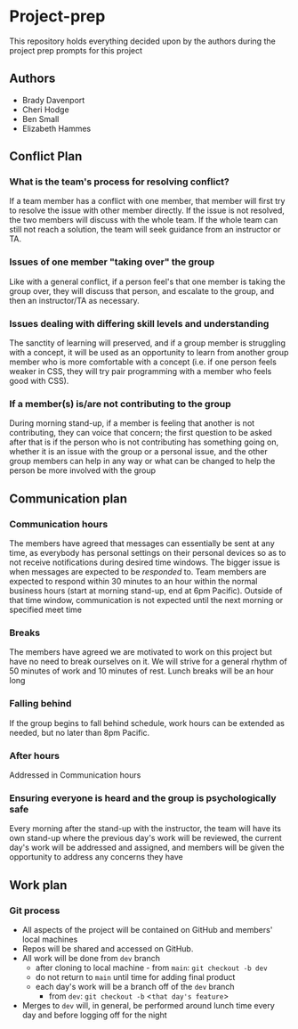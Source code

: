 # Project-prep

This repository holds everything decided upon by the authors during the project prep prompts for this project

## Authors

* Brady Davenport
* Cheri Hodge
* Ben Small
* Elizabeth Hammes

## Conflict Plan

### What is the team's process for resolving conflict?

If a team member has a conflict with one member, that member will first try to resolve the issue with other member directly.  If the issue is not resolved, the two members will discuss with the whole team.  If the whole team can still not reach a solution, the team will seek guidance from an instructor or TA.

### Issues of one member "taking over" the group

Like with a general conflict, if a person feel's that one member is taking the group over, they will discuss that person, and escalate to the group, and then an instructor/TA as necessary.

### Issues dealing with differing skill levels and understanding

The sanctity of learning will preserved, and if a group member is struggling with a concept, it will be used as an opportunity to learn from another group member who is more comfortable with a concept (i.e. if one person feels weaker in CSS, they will try pair programming with a member who feels good with CSS).

### If a member(s) is/are not contributing to the group

During morning stand-up, if a member is feeling that another is not contributing, they can voice that concern; the first question to be asked after that is if the person who is not contributing has something going on, whether it is an issue with the group or a personal issue, and the other group members can help in any way or what can be changed to help the person be more involved with the group

## Communication plan

### Communication hours

The members have agreed that messages can essentially be sent at any time, as everybody has personal settings on their personal devices so as to not receive notifications during desired time windows.  The bigger issue is when messages are expected to be *responded* to.  Team members are expected to respond within 30 minutes to an hour within the normal business hours (start at morning stand-up, end at 6pm Pacific). Outside of that time window, communication is not expected until the next morning or specified meet time

### Breaks

The members have agreed we are motivated to work on this project but have no need to break ourselves on it.  We will strive for a general rhythm of 50 minutes of work and 10 minutes of rest.  Lunch breaks will be an hour long

### Falling behind

If the group begins to fall behind schedule, work hours can be extended as needed, but no later than 8pm Pacific.

### After hours

Addressed in Communication hours

### Ensuring everyone is heard and the group is psychologically safe

Every morning after the stand-up with the instructor, the team will have its own stand-up where the previous day's work will be reviewed, the current day's work will be addressed and assigned, and members will be given the opportunity to address any concerns they have

## Work plan

### Git process

* All aspects of the project will be contained on GitHub and members' local machines
* Repos will be shared and accessed on GitHub.
* All work will be done from `dev` branch
  * after cloning to local machine - from `main`: `git checkout -b dev`
  * do not return to `main` until time for adding final product
  * each day's work will be a branch off of the `dev` branch
    * from `dev`: `git checkout -b` <`that day's feature`>
* Merges to `dev` will, in general, be performed around lunch time every day and before logging off for the night